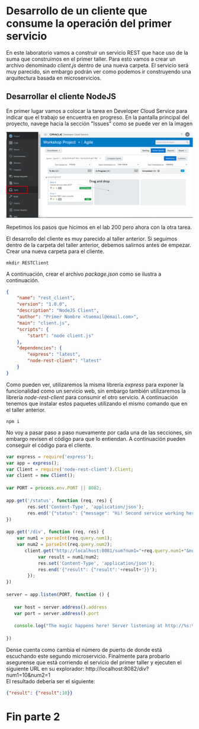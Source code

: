 # Desarrollo de un cliente que consume la operación del primer servicio
En este laboratorio vamos a construir un servicio REST que hace uso de la suma que construimos en el primer taller. Para esto vamos a crear un archivo denominado *client.js* dentro de una nueva carpeta. El servicio será muy parecido, sin embargo podrán ver como podemos ir construyendo una arquitectura basada en microservicios. 

## Desarrollar el cliente NodeJS
En primer lugar vamos a colocar la tarea en Developer Cloud Service para indicar que el trabajo se encuentra en progreso. En la pantalla principal del proyecto, navege hacia la sección "Issues" como se puede ver en la imagen

![Issue in progress](https://github.com/tmaragno/workshops/blob/master/images/300_Image_1.png)

Repetimos los pasos que hicimos en el lab 200 pero ahora con la otra tarea.

El desarrollo del cliente es muy parecido al taller anterior. Si seguimos dentro de la carpeta del taller anterior, debemos salirnos antes de empezar. Crear una nueva carpeta para el cliente.
```shell
mkdir RESTClient
```
A continuación, crear el archivo *package.json* como se ilustra a continuación.
```json
{
    "name": "rest_client",
    "version": "1.0.0",
    "description": "NodeJS Client",
    "author": "Primer Nombre <tuemail@email.com>",
    "main": "client.js",
    "scripts": {
        "start": "node client.js"
    },
    "dependencies": {
        "express": "latest",
        "node-rest-client": "latest"
    }
}
```
Como pueden ver, utilizaremos la misma librería *express* para exponer la funcionalidad como un servicio web, sin embargo también utilizaremos la librería *node-rest-client* para consumir el otro servicio. A continuación tenemos que instalar estos paquetes utilizando el mismo comando que en el taller anterior.
```shell
npm i
```
No voy a pasar paso a paso nuevamente por cada una de las secciones, sin embargo revisen el código para que lo entiendan. A continuación pueden conseguir el código para el cliente.
```javascript
var express = require('express');
var app = express();
var Client = require('node-rest-client').Client;
var client = new Client();

var PORT = process.env.PORT || 8082;

app.get('/status', function (req, res) {
        res.set('Content-Type', 'application/json');
        res.end('{"status": {"message": "Hi! Second service working here!"}}');
})

app.get('/div', function (req, res) {
	var num1 = parseInt(req.query.num1);
	var num2 = parseInt(req.query.num2);
       client.get("http://localhost:8081/sum?num1="+req.query.num1+"&num2="+req.query.num2, function (data, response) {
			var result = num1/num2;
			res.set('Content-Type', 'application/json');
			res.end('{"result": {"result":'+result+'}}');
		});
})

server = app.listen(PORT, function () {

   var host = server.address().address
   var port = server.address().port

   console.log("The magic happens here! Server listening at http://%s:%s", host, port)

})
```
Dense cuenta como cambia el número de puerto de donde está escuchando este segundo microservicio. Finalmente para probarlo asegurense que está corriendo el servicio del primer taller y ejecuten el siguiente URL en su explorador: http://localhost:8082/div?num1=10&num2=1 <br/>
El resultado debería ser el siguiente:
```json
{"result": {"result":10}}
```
# Fin parte 2
